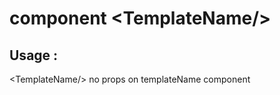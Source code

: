 # component &lt;TemplateName/&gt;

## Usage :

&lt;TemplateName/&gt;
no props on templateName component

